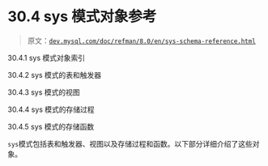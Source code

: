 # 30.4 sys 模式对象参考

> 原文：[`dev.mysql.com/doc/refman/8.0/en/sys-schema-reference.html`](https://dev.mysql.com/doc/refman/8.0/en/sys-schema-reference.html)

30.4.1 sys 模式对象索引

30.4.2 sys 模式的表和触发器

30.4.3 sys 模式的视图

30.4.4 sys 模式的存储过程

30.4.5 sys 模式的存储函数

`sys`模式包括表和触发器、视图以及存储过程和函数。以下部分详细介绍了这些对象。
